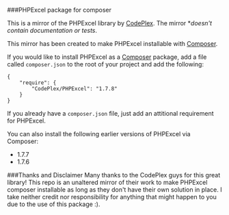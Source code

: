 ###PHPExcel package for composer

This is a mirror of the PHPExcel library by [CodePlex](http://phpexcel.codeplex.com). The mirror **doesn't contain documentation or tests*.

This mirror has been created to make PHPExcel installable with [Composer](http://packagist.org/).

If you would like to install PHPExcel as a [Composer](http://packagist.org/) package, add a file called `composer.json` to the root of your project and add the following:

    {
        "require": {
            "CodePlex/PHPExcel": "1.7.8"
        }
    }

If you already have a `composer.json` file, just add an attitional requirement for PHPExcel.

You can also install the following earlier versions of PHPExcel via Composer:

- 1.7.7
- 1.7.6

###Thanks and Disclaimer
Many thanks to the CodePlex guys for this great library! This repo is an unaltered mirror of their work to make PHPExcel composer installable as long as they don't have their own solution in place. I take neither credit nor responsibility for anything that might happen to you due to the use of this package :).